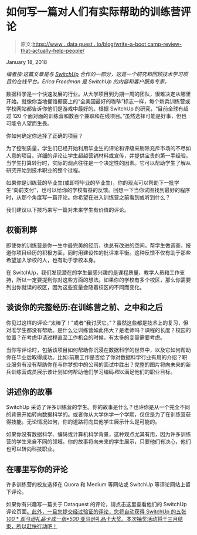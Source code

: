 # 如何写一篇对人们有实际帮助的训练营评论

> 原文:[https://www . data quest . io/blog/write-a-boot camp-review-that-actually-help-people/](https://www.dataquest.io/blog/write-a-bootcamp-review-that-actually-helps-people/)

January 18, 2018

*编者按:这篇文章是与 [SwitchUp](https://www.switchup.org/?utm_source=SwitchUp) 合作的一部分，这是一个研究和回顾技术学习项目的在线平台。Erica Freedman 是 SwitchUp 的内容和客户服务专家。*

数据科学是一个快速发展的行业。从大学项目到为期一周的团队，很难决定从哪里开始。就像你当地餐馆橱窗上的“全美国最好的咖啡”标志一样，每个新兵训练营或学校网站都告诉你他们是游戏中最好的。根据 SwitchUp 的研究，“目前全球有超过 120 个面对面的训练营和数百个兼职和在线项目。”虽然选择可能是好事，但也可能令人望而生畏。

你如何确定你选择了正确的项目？

为了控制质量，学生们已经开始利用毕业生的评论和评级来剔除充斥市场的不尽如人意的项目。详细的评论让学生超越营销材料或宣传，并提供宝贵的第一手经验。当学生打算转行时，实际的观点往往是一个决定性的因素。它可以帮助学生了解从研究开始到技术职业的整个过程。

如果你是训练营的毕业生(或即将毕业的毕业生)，你的观点可以帮助下一批学生“向前支付”，也可以给你的学校有益的反馈。回想一下当你试图找到最好的程序时，从那个角度写一篇评论。你希望在进入训练营之前看到或听到什么？

我们建议以下技巧来写一篇对未来学生有价值的评论。

## 权衡利弊

即使你的训练营是你一生中最完美的经历，也总有改进的空间。帮学生做调查，报道你项目经历的积极方面，同时用建设性的批评来平衡。这种反馈不仅有助于那些希望加入学校的人，也有助于学校本身。

在 SwitchUp，我们发现潜在的学生最感兴趣的是课程质量、教学人员和工作支持，所以一定要提到你对这些方面的想法。如果你的学校有多个校区，那么你需要列出你就读的校区，因为这些变量会随着校区的不同而变化。

## 谈谈你的完整经历:在训练营之前、之中和之后

你见过这样的评论:“太棒了！”或者“我讨厌它。”？虽然这些都是技术上的复习，但对准学生都没有帮助。是什么让训练营如此伟大？是老师吗？课程的长度？校园的位置？在考虑申请过程直至工作机会的时候，有太多的变量需要考虑。

当你写评论时，包括该项目如何帮助你沉浸在数据科学的世界中，以及它如何帮助你在毕业后取得成功。比如:前期工作是否给了你对数据科学行业有用的介绍？职业服务有没有帮助你在与你梦想中的公司的面试中胜出？完整的图片将向未来的新兵训练营成员展示该计划如何帮助他们学习编码*和*以满足他们的职业目标。

## 讲述你的故事

SwitchUp 采访了许多训练营的学生。你的故事是什么？也许你是从一个完全不同的背景开始转向数据科学的。或者你从大学休学一个学期，仅仅是为了在训练营获得技能。无论情况如何，你的道路将向其他学生展示什么是可能的。

如果你没有数据科学、编码或计算机科学背景，这种观点尤其有用，因为许多训练营的学生来自不同的领域。你的故事将向未来的学生展示，只要他们有决心，他们也可以转向科技职业。

## 在哪里写你的评论

许多训练营的校友选择在 Quora 和 Medium 等网站或 SwitchUp 等评论网站上留下评论。

如果你有兴趣写一篇关于 Dataquest 的评论，请点击这里查看他们的 SwitchUp 评论页面[。此外，一旦您提交经过验证的评论，您将自动获得 SwitchUp 的五张 *$100* 亚马逊礼品卡或一张 *$500* 亚马逊礼品卡大奖。本次抽奖活动将于三月结束，所以赶快行动吧！](https://www.switchup.org/bootcamps/dataquest?utm_source=SwitchUp)